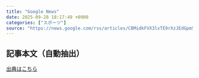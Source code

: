 ```yaml
---
title: "Google News"
date: 2025-09-28 18:17:49 +0900
categories: ["スポーツ"]
source: "https://news.google.com/rss/articles/CBMidkFVX3lxTE9rXzJEdGpmSS1yX2kwczRHdzE0WFRTY19aWEh2WUdfYU5xVEMwRVJIMGtaY1RHTm1QS05SVWhVa3ZTd3hGYjhMV1JmNHhkZkplaTNrd2pCTF9ZMjRrbDNMMWR1emhBLUhKVHRJaV9CSkp0Y1RQQWc?oc=5"
---
```


## 記事本文（自動抽出）
<body class="y0K44d EA71Tc" id="readabilityBody"></body>

[出典はこちら](https://news.google.com/rss/articles/CBMidkFVX3lxTE9rXzJEdGpmSS1yX2kwczRHdzE0WFRTY19aWEh2WUdfYU5xVEMwRVJIMGtaY1RHTm1QS05SVWhVa3ZTd3hGYjhMV1JmNHhkZkplaTNrd2pCTF9ZMjRrbDNMMWR1emhBLUhKVHRJaV9CSkp0Y1RQQWc?oc=5)
